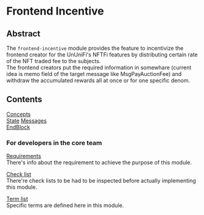 # Frontend Incentive

## Abstract

The `frontend-incentive` module provides the feature to incentivize the frontend creator for the UnUniFi's NFTFi features by distributing certain rate of the NFT traded fee to the subjects.   
The frontend creators put the required information in somewhare (current idea is memo field of the target message like MsgPayAuctionFee) and withdraw the accumulated rewards all at once or for one specific denom.

## Contents

[Concepts](https://github.com/UnUniFi/chain/blob/design/spec/x/frontend-incentive/spec/01_concepts.md)   
[State](https://github.com/UnUniFi/chain/blob/design/spec/x/frontend-incentive/spec/02_state.md)
[Messages](https://github.com/UnUniFi/chain/blob/design/spec/x/frontend-incentive/spec/03_messages.md)   
[EndBlock](https://github.com/UnUniFi/chain/blob/design/spec/x/frontend-incentive/spec/0x_endblock.md)   

### For developers in the core team

[Requirements](https://github.com/UnUniFi/chain/blob/design/spec/x/frontend-incentive/spec/requirements.md)    
There's info about the requirement to achieve the purpose of this module.

[Check list](https://github.com/UnUniFi/chain/blob/design/spec/x/frontend-incentive/spec/check_list.md)   
There're check lists to be had to be inspected before actually implementing this module.

[Term list](https://github.com/UnUniFi/chain/blob/design/spec/x/frontend-incentive/spec/term_list.md)    
Specific terms are defined here in this module.
